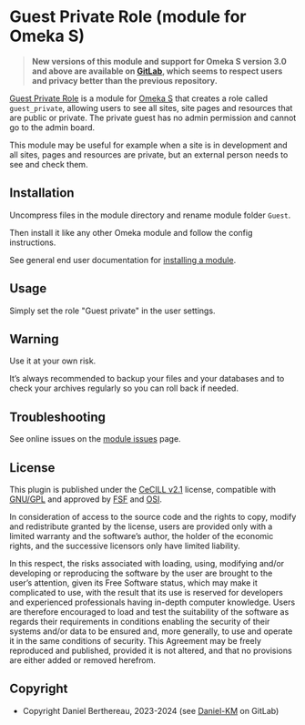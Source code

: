 Guest Private Role (module for Omeka S)
=======================================

> __New versions of this module and support for Omeka S version 3.0 and above
> are available on [GitLab], which seems to respect users and privacy better
> than the previous repository.__

[Guest Private Role] is a module for [Omeka S] that creates a role called `guest_private`,
allowing users to see all sites, site pages and resources that are public or
private. The private guest has no admin permission and cannot go to the admin
board.

This module may be useful for example when a site is in development and all
sites, pages and resources are private, but an external person needs to see and
check them.


Installation
------------

Uncompress files in the module directory and rename module folder `Guest`.

Then install it like any other Omeka module and follow the config instructions.

See general end user documentation for [installing a module].


Usage
-----

Simply set the role "Guest private" in the user settings.


Warning
-------

Use it at your own risk.

It’s always recommended to backup your files and your databases and to check
your archives regularly so you can roll back if needed.


Troubleshooting
---------------

See online issues on the [module issues] page.


License
-------

This plugin is published under the [CeCILL v2.1] license, compatible with
[GNU/GPL] and approved by [FSF] and [OSI].

In consideration of access to the source code and the rights to copy, modify and
redistribute granted by the license, users are provided only with a limited
warranty and the software’s author, the holder of the economic rights, and the
successive licensors only have limited liability.

In this respect, the risks associated with loading, using, modifying and/or
developing or reproducing the software by the user are brought to the user’s
attention, given its Free Software status, which may make it complicated to use,
with the result that its use is reserved for developers and experienced
professionals having in-depth computer knowledge. Users are therefore encouraged
to load and test the suitability of the software as regards their requirements
in conditions enabling the security of their systems and/or data to be ensured
and, more generally, to use and operate it in the same conditions of security.
This Agreement may be freely reproduced and published, provided it is not
altered, and that no provisions are either added or removed herefrom.


Copyright
---------

* Copyright Daniel Berthereau, 2023-2024 (see [Daniel-KM] on GitLab)


[Guest Private Role]: https://gitlab.com/Daniel-KM/Omeka-S-module-GuestPrivateRole
[Omeka S]: https://www.omeka.org/s
[GitLab]: https://gitlab.com/Daniel-KM/Omeka-S-module-GuestPrivateRole
[installing a module]: https://omeka.org/s/docs/user-manual/modules/#installing-modules
[module issues]: https://gitlab.com/Daniel-KM/Omeka-S-module-GuestPrivateRole/-/issues
[CeCILL v2.1]: https://www.cecill.info/licences/Licence_CeCILL_V2.1-en.html
[GNU/GPL]: https://www.gnu.org/licenses/gpl-3.0.html
[FSF]: https://www.fsf.org
[OSI]: http://opensource.org
[GitLab]: https://gitlab.com/Daniel-KM
[Daniel-KM]: https://gitlab.com/Daniel-KM "Daniel Berthereau"
